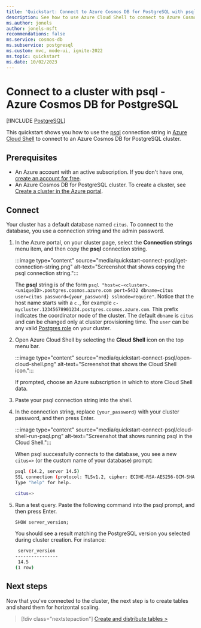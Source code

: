 ```yaml
---
title: 'Quickstart: Connect to Azure Cosmos DB for PostgreSQL with psql'
description: See how to use Azure Cloud Shell to connect to Azure Cosmos DB for PostgreSQL by using psql.
ms.author: jonels
author: jonels-msft
recommendations: false
ms.service: cosmos-db
ms.subservice: postgresql
ms.custom: mvc, mode-ui, ignite-2022
ms.topic: quickstart
ms.date: 10/02/2023
---
```


# Connect to a cluster with psql - Azure Cosmos DB for PostgreSQL

[!INCLUDE [PostgreSQL](../includes/appliesto-postgresql.md)]

This quickstart shows you how to use the [psql](https://www.postgresql.org/docs/current/app-psql.html) connection string in [Azure Cloud Shell](../../cloud-shell/overview.md) to connect to an Azure Cosmos DB for PostgreSQL cluster.

## Prerequisites

- An Azure account with an active subscription. If you don't have one, [create an account for free](https://azure.microsoft.com/free).
- An Azure Cosmos DB for PostgreSQL cluster. To create a cluster, see [Create a cluster in the Azure portal](quickstart-create-portal.md).

## Connect

Your cluster has a default database named `citus`. To connect to the database, you use a connection string and the admin password.

1. In the Azure portal, on your cluster page, select the **Connection strings** menu item, and then copy the **psql** connection string.

   :::image type="content" source="media/quickstart-connect-psql/get-connection-string.png" alt-text="Screenshot that shows copying the psql connection string.":::

   The **psql** string is of the form `psql "host=c-<cluster>.<uniqueID>.postgres.cosmos.azure.com port=5432 dbname=citus user=citus password={your_password} sslmode=require"`. Notice that the host name starts with a `c.`, for example `c-mycluster.12345678901234.postgres.cosmos.azure.com`. This prefix indicates the coordinator node of the cluster. The default `dbname` is `citus` and can be changed only at cluster provisioning time. The `user` can be any valid [Postgres role](./how-to-configure-authentication.md#configure-native-postgresql-authentication) on your cluster.

1. Open Azure Cloud Shell by selecting the **Cloud Shell** icon on the top menu bar.

   :::image type="content" source="media/quickstart-connect-psql/open-cloud-shell.png" alt-text="Screenshot that shows the Cloud Shell icon.":::

   If prompted, choose an Azure subscription in which to store Cloud Shell data.

1. Paste your psql connection string into the shell.

1. In the connection string, replace `{your_password}` with your cluster password, and then press Enter.

   :::image type="content" source="media/quickstart-connect-psql/cloud-shell-run-psql.png" alt-text="Screenshot that shows running psql in the Cloud Shell.":::

   When psql successfully connects to the database, you see a new `citus=>` (or the custom name of your database) prompt:

   ```bash
   psql (14.2, server 14.5)
   SSL connection (protocol: TLSv1.2, cipher: ECDHE-RSA-AES256-GCM-SHA384, bits: 256, compression: off)
   Type "help" for help.
   
   citus=>
   ```

1. Run a test query. Paste the following command into the psql
   prompt, and then press Enter.

   ```sql
   SHOW server_version;
   ```

   You should see a result matching the PostgreSQL version you selected
   during cluster creation. For instance:

   ```bash
    server_version
   ----------------
    14.5
   (1 row)
   ```

## Next steps

Now that you've connected to the cluster, the next step is to create
tables and shard them for horizontal scaling.

> [!div class="nextstepaction"]
> [Create and distribute tables >](quickstart-distribute-tables.md)